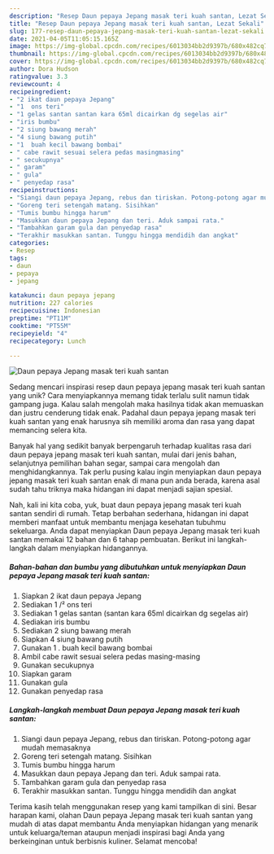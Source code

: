 ```yaml
---
description: "Resep Daun pepaya Jepang masak teri kuah santan, Lezat Sekali"
title: "Resep Daun pepaya Jepang masak teri kuah santan, Lezat Sekali"
slug: 177-resep-daun-pepaya-jepang-masak-teri-kuah-santan-lezat-sekali
date: 2021-04-05T11:05:15.165Z
image: https://img-global.cpcdn.com/recipes/6013034bb2d9397b/680x482cq70/daun-pepaya-jepang-masak-teri-kuah-santan-foto-resep-utama.jpg
thumbnail: https://img-global.cpcdn.com/recipes/6013034bb2d9397b/680x482cq70/daun-pepaya-jepang-masak-teri-kuah-santan-foto-resep-utama.jpg
cover: https://img-global.cpcdn.com/recipes/6013034bb2d9397b/680x482cq70/daun-pepaya-jepang-masak-teri-kuah-santan-foto-resep-utama.jpg
author: Dora Hudson
ratingvalue: 3.3
reviewcount: 4
recipeingredient:
- "2 ikat daun pepaya Jepang"
- "1  ons teri"
- "1 gelas santan santan kara 65ml dicairkan dg segelas air"
- "iris bumbu"
- "2 siung bawang merah"
- "4 siung bawang putih"
- "1  buah kecil bawang bombai"
- " cabe rawit sesuai selera pedas masingmasing"
- " secukupnya"
- " garam"
- " gula"
- " penyedap rasa"
recipeinstructions:
- "Siangi daun pepaya Jepang, rebus dan tiriskan. Potong-potong agar mudah memasaknya"
- "Goreng teri setengah matang. Sisihkan"
- "Tumis bumbu hingga harum"
- "Masukkan daun pepaya Jepang dan teri. Aduk sampai rata."
- "Tambahkan garam gula dan penyedap rasa"
- "Terakhir masukkan santan. Tunggu hingga mendidih dan angkat"
categories:
- Resep
tags:
- daun
- pepaya
- jepang

katakunci: daun pepaya jepang 
nutrition: 227 calories
recipecuisine: Indonesian
preptime: "PT11M"
cooktime: "PT55M"
recipeyield: "4"
recipecategory: Lunch

---
```



![Daun pepaya Jepang masak teri kuah santan](https://img-global.cpcdn.com/recipes/6013034bb2d9397b/680x482cq70/daun-pepaya-jepang-masak-teri-kuah-santan-foto-resep-utama.jpg)

Sedang mencari inspirasi resep daun pepaya jepang masak teri kuah santan yang unik? Cara menyiapkannya memang tidak terlalu sulit namun tidak gampang juga. Kalau salah mengolah maka hasilnya tidak akan memuaskan dan justru cenderung tidak enak. Padahal daun pepaya jepang masak teri kuah santan yang enak harusnya sih memiliki aroma dan rasa yang dapat memancing selera kita.

Banyak hal yang sedikit banyak berpengaruh terhadap kualitas rasa dari daun pepaya jepang masak teri kuah santan, mulai dari jenis bahan, selanjutnya pemilihan bahan segar, sampai cara mengolah dan menghidangkannya. Tak perlu pusing kalau ingin menyiapkan daun pepaya jepang masak teri kuah santan enak di mana pun anda berada, karena asal sudah tahu triknya maka hidangan ini dapat menjadi sajian spesial.




Nah, kali ini kita coba, yuk, buat daun pepaya jepang masak teri kuah santan sendiri di rumah. Tetap berbahan sederhana, hidangan ini dapat memberi manfaat untuk membantu menjaga kesehatan tubuhmu sekeluarga. Anda dapat menyiapkan Daun pepaya Jepang masak teri kuah santan memakai 12 bahan dan 6 tahap pembuatan. Berikut ini langkah-langkah dalam menyiapkan hidangannya.

<!--inarticleads1-->

##### Bahan-bahan dan bumbu yang dibutuhkan untuk menyiapkan Daun pepaya Jepang masak teri kuah santan:

1. Siapkan 2 ikat daun pepaya Jepang
1. Sediakan 1 /² ons teri
1. Sediakan 1 gelas santan (santan kara 65ml dicairkan dg segelas air)
1. Sediakan iris bumbu
1. Sediakan 2 siung bawang merah
1. Siapkan 4 siung bawang putih
1. Gunakan 1 . buah kecil bawang bombai
1. Ambil  cabe rawit sesuai selera pedas masing-masing
1. Gunakan  secukupnya
1. Siapkan  garam
1. Gunakan  gula
1. Gunakan  penyedap rasa




<!--inarticleads2-->

##### Langkah-langkah membuat Daun pepaya Jepang masak teri kuah santan:

1. Siangi daun pepaya Jepang, rebus dan tiriskan. Potong-potong agar mudah memasaknya
1. Goreng teri setengah matang. Sisihkan
1. Tumis bumbu hingga harum
1. Masukkan daun pepaya Jepang dan teri. Aduk sampai rata.
1. Tambahkan garam gula dan penyedap rasa
1. Terakhir masukkan santan. Tunggu hingga mendidih dan angkat




Terima kasih telah menggunakan resep yang kami tampilkan di sini. Besar harapan kami, olahan Daun pepaya Jepang masak teri kuah santan yang mudah di atas dapat membantu Anda menyiapkan hidangan yang menarik untuk keluarga/teman ataupun menjadi inspirasi bagi Anda yang berkeinginan untuk berbisnis kuliner. Selamat mencoba!
